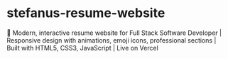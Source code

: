 # stefanus-resume-website
🚀 Modern, interactive resume website for Full Stack Software Developer | Responsive design with animations, emoji icons, professional sections | Built with HTML5, CSS3, JavaScript | Live on Vercel
